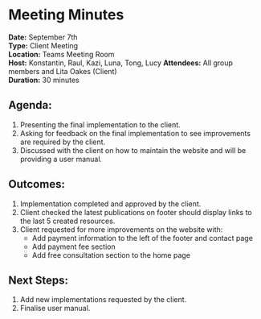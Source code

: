 
# Meeting Minutes

**Date:** September 7th  
**Type:** Client Meeting  
**Location:** Teams Meeting Room  
**Host:** Konstantin, Raul, Kazi, Luna, Tong, Lucy 
**Attendees:** All group members and Lita Oakes (Client)  
**Duration:** 30 minutes  

## Agenda:
1. Presenting the final implementation to the client. 
2. Asking for feedback on the final implementation to see improvements are required by the client. 
3. Discussed with the client on how to maintain the website and will be providing a user manual. 

## Outcomes:
1. Implementation completed and approved by the client.
2. Client checked the latest publications on footer should display links to the last 5 created resources. 
3. Client requested for more improvements on the website with:
    - Add payment information to the left of the footer and contact page
    - Add payment fee section
    - Add free consultation section to the home page

## Next Steps:
1. Add new implementations requested by the client. 
2. Finalise user manual. 
